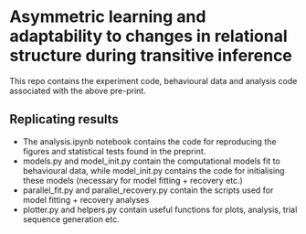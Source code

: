 # Asymmetric learning and adaptability to changes in relational structure during transitive inference

This repo contains the experiment code, behavioural data and analysis code associated with the above pre-print.

## Replicating results
- The analysis.ipynb notebook contains the code for reproducing the figures and statistical tests found in the preprint.
- models.py and model_init.py contain the computational models fit to behavioural data, while model_init.py contains the code for initialising these models (necessary for model fitting + recovery etc.)
- parallel_fit.py and parallel_recovery.py contain the scripts used for model fitting + recovery analyses
- plotter.py and helpers.py contain useful functions for plots, analysis, trial sequence generation etc.
